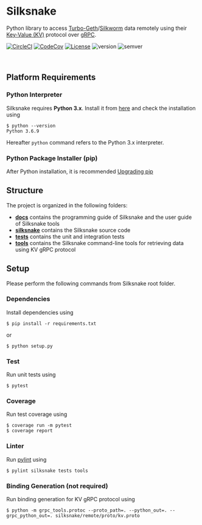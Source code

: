 # Silksnake

Python library to access [Turbo-Geth](https://github.com/ledgerwatch/turbo-geth)/[Silkworm](https://github.com/torquem-ch/silkworm) data remotely using their [Key-Value (KV)](./silksnake/remote/proto/kv.proto) protocol over [gRPC](https://grpc.io/).

[![CircleCI](https://circleci.com/gh/torquem-ch/silksnake.svg?style=shield)](https://circleci.com/gh/torquem-ch/silksnake)
[![CodeCov](https://codecov.io/gh/torquem-ch/silksnake/branch/master/graph/badge.svg)](https://codecov.io/gh/torquem-ch/silksnake)
[![License](https://img.shields.io/github/license/torquem-ch/silksnake?color=important)](https://img.shields.io/github/license/torquem-ch/silksnake)
![version](https://img.shields.io/github/v/release/torquem-ch/silksnake?sort=semver)
![semver](https://img.shields.io/badge/semver-2.0.0-blue)

<br>

## Platform Requirements

### Python Interpreter
Silksnake requires __Python 3.x__. Install it from [here](https://www.python.org/downloads/) and check the installation using

```shell-session
$ python --version
Python 3.6.9
```

Hereafter `python` command refers to the Python 3.x interpreter.

### Python Package Installer (pip)
After Python installation, it is recommended [Upgrading pip](https://pip.pypa.io/en/stable/installing/#upgrading-pip)


## Structure
The project is organized in the following folders:
- [__docs__](./docs) contains the programming guide of Silksnake and the user guide of Silksnake tools
- [__silksnake__](./silksnake) contains the Silksnake source code
- [__tests__](./tests) contains the unit and integration tests
- [__tools__](./tools) contains the Silksnake command-line tools for retrieving data using KV gRPC protocol


## Setup
Please perform the following commands from Silksnake root folder.

### Dependencies
Install dependencies using

```shell-session
$ pip install -r requirements.txt
```

or

```shell-session
$ python setup.py
```

### Test
Run unit tests using

```shell-session
$ pytest
```

### Coverage
Run test coverage using

```shell-session
$ coverage run -m pytest
$ coverage report
```

### Linter
Run [pylint](https://www.pylint.org/) using

```shell-session
$ pylint silksnake tests tools
```

### Binding Generation (not required)
Run binding generation for KV gRPC protocol using

```shell-session
$ python -m grpc_tools.protoc --proto_path=. --python_out=. --grpc_python_out=. silksnake/remote/proto/kv.proto
```
